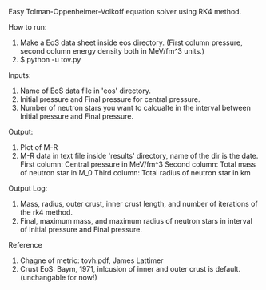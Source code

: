 Easy Tolman-Oppenheimer-Volkoff equation solver using RK4 method.

How to run:
  1. Make a EoS data sheet inside eos directory. (First column pressure, second column energy density both in MeV/fm^3 units.)
  2. $ python -u tov.py

Inputs:
  1. Name of EoS data file in 'eos' directory.
  2. Initial pressure and Final pressure for central pressure.
  3. Number of neutron stars you want to calcualte in the interval between Initial pressure and Final pressure.

Output:
  1. Plot of M-R
  2. M-R data in text file inside 'results' directory, name of the dir is the date.
   First column: Central pressure in MeV/fm^3
   Second column: Total mass of neutron star in M_0
   Third column: Total radius of neutron star in km
  
Output Log:
  1. Mass, radius, outer crust, inner crust length, and number of iterations of the rk4 method.
  2. Final, maximum mass, and maximum radius of neutron stars in interval of Initial pressure and Final pressure.

Reference
  1. Chagne of metric: tovh.pdf, James Lattimer
  2. Crust EoS: Baym, 1971, inlcusion of inner and outer crust is default. (unchangable for now!)
